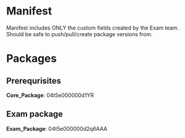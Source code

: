 # Manifest
Manifest includes ONLY the custom fields created by the Exam team. Should be safe to push/pull/create package versions from.

# Packages
## Prerequrisites
**Core_Package**: 04t5e000000d1YR

## Exam package
**Exam_Package**: 04t5e000000d2q6AAA